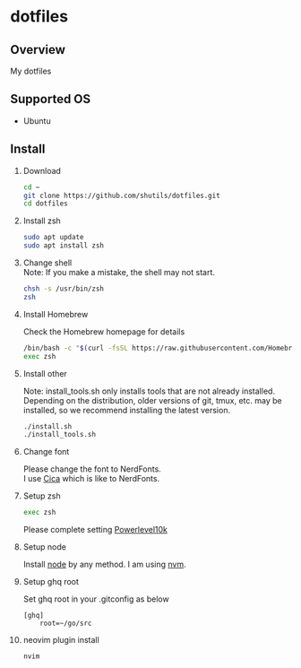 # dotfiles

## Overview

My dotfiles

## Supported OS

- Ubuntu

## Install

1. Download  

      ```sh
      cd ~
      git clone https://github.com/shutils/dotfiles.git
      cd dotfiles
      ```

2. Install zsh  

      ```sh
      sudo apt update
      sudo apt install zsh
      ```

3. Change shell  
      Note: If you make a mistake, the shell may not start.

      ```sh
      chsh -s /usr/bin/zsh
      zsh
      ```

4. Install Homebrew  

      Check the Homebrew homepage for details

      ```sh
      /bin/bash -c "$(curl -fsSL https://raw.githubusercontent.com/Homebrew/install/HEAD/install.sh)"
      exec zsh
      ```

5. Install other  

      Note: install_tools.sh only installs tools that are not already installed.
            Depending on the distribution, older versions of git, tmux, etc.
            may be installed, so we recommend installing the latest version.

      ```sh
      ./install.sh
      ./install_tools.sh
      ```

6. Change font  

   Please change the font to NerdFonts.  
   I use [Cica](https://github.com/miiton/Cica) which is like to NerdFonts.  

7. Setup zsh  

      ```sh
      exec zsh
      ```

      Please complete setting [Powerlevel10k](https://github.com/romkatv/powerlevel10k)

8. Setup node  

   Install [node](https://github.com/nodejs/node) by any method.
   I am using [nvm](https://github.com/nvm-sh/nvm).

9. Setup ghq root  

   Set ghq root in your .gitconfig as below

   ```config
   [ghq]
       root=~/go/src
   ```

10. neovim plugin install  

      ```sh
      nvim
      ```
